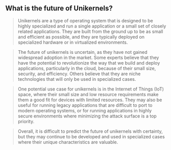 ## What is the future of Unikernels?

> Unikernels are a type of operating system that is designed to be highly specialized and run a single application or a small set of closely related applications. They are built from the ground up to be as small and efficient as possible, and they are typically deployed on specialized hardware or in virtualized environments.

> The future of unikernels is uncertain, as they have not gained widespread adoption in the market. Some experts believe that they have the potential to revolutionize the way that we build and deploy applications, particularly in the cloud, because of their small size, security, and efficiency. Others believe that they are niche technologies that will only be used in specialized cases.

> One potential use case for unikernels is in the Internet of Things (IoT) space, where their small size and low resource requirements make them a good fit for devices with limited resources. They may also be useful for running legacy applications that are difficult to port to modern operating systems, or for running applications in highly secure environments where minimizing the attack surface is a top priority.

> Overall, it is difficult to predict the future of unikernels with certainty, but they may continue to be developed and used in specialized cases where their unique characteristics are valuable.
